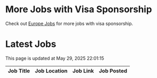 # More Jobs with Visa Sponsorship

Check out [Europe Jobs](https://github.com/sureshparimi/europejobs#latest-jobs) for more jobs with visa sponsorship.

# Latest Jobs

This page is updated at May 29, 2025 22:01:15

| Job Title | Job Location | Job Link | Job Posted |
| --- | --- | --- | --- |
